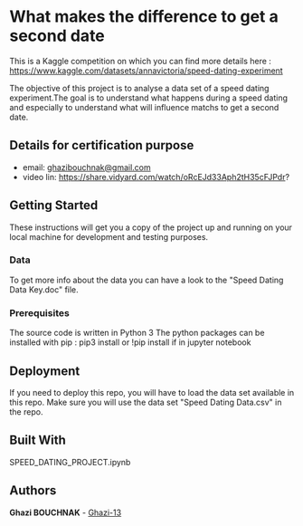 # What makes the difference to get a second date
This is a Kaggle competition on which you can find more details here : https://www.kaggle.com/datasets/annavictoria/speed-dating-experiment

The objective of this project is to analyse a data set of a speed dating experiment.The goal is to understand what happens during a speed dating and especially to understand what will influence matchs to get a second date.

## Details for certification purpose

* email: ghazibouchnak@gmail.com
* video lin: https://share.vidyard.com/watch/oRcEJd33Aph2tH35cFJPdr?


## Getting Started

These instructions will get you a copy of the project up and running on your local machine for development and testing purposes. 

### Data

To get more info about the data you can have a look to the "Speed Dating Data Key.doc" file.

### Prerequisites

The source code is written in Python 3
The python packages can be installed with pip : pip3 install or !pip install if in jupyter notebook

## Deployment

If you need to deploy this repo, you will have to load the data set available in this repo. 
Make sure you will use the data set "Speed Dating Data.csv" in the repo.

## Built With

SPEED_DATING_PROJECT.ipynb

## Authors

**Ghazi BOUCHNAK** - [Ghazi-13](https://github.com/Ghazi-13)


